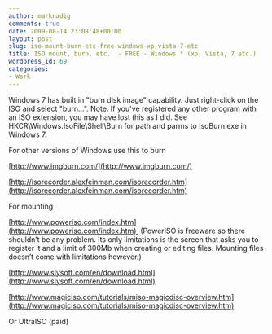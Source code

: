 ```yaml
---
author: marknadig
comments: true
date: 2009-08-14 23:08:48+00:00
layout: post
slug: iso-mount-burn-etc-free-windows-xp-vista-7-etc
title: ISO mount, burn, etc.  - FREE - Windows * (xp, Vista, 7 etc.)
wordpress_id: 69
categories:
- Work
---
```


Windows 7 has built in "burn disk image" capability. Just right-click on the ISO and select "burn...". Note: If you've registered any other program with an ISO extension, you may have lost this as I did. See HKCR\Windows.IsoFile\Shell\Burn for path and parms to IsoBurn.exe in Windows 7.

For other versions of Windows use this to burn

[http://www.imgburn.com/](http://www.imgburn.com/)

[http://isorecorder.alexfeinman.com/isorecorder.htm](http://isorecorder.alexfeinman.com/isorecorder.htm)

For mounting

[http://www.poweriso.com/index.htm](http://www.poweriso.com/index.htm)  (PowerISO is freeware so there shouldn’t be any problem. Its only limitations is the screen that asks you to register it and a limit of 300Mb when creating or editing files. Mounting files doesn’t come with limitations however.)

[http://www.slysoft.com/en/download.html](http://www.slysoft.com/en/download.html)

[http://www.magiciso.com/tutorials/miso-magicdisc-overview.htm](http://www.magiciso.com/tutorials/miso-magicdisc-overview.htm)

Or UltraISO (paid)
